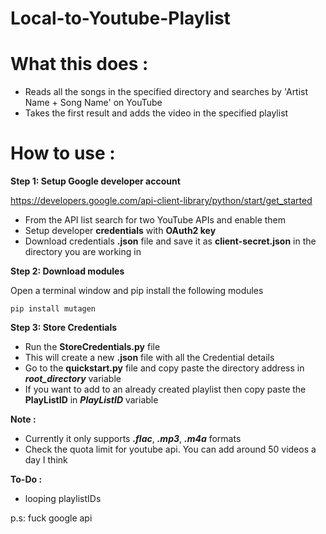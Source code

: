 # Local-to-Youtube-Playlist

# What this does : 
 - Reads all the songs in the specified directory and searches by 'Artist Name + Song Name' on YouTube
 - Takes the first result and adds the video in the specified playlist

# How to use :

**Step 1: Setup Google developer account**

https://developers.google.com/api-client-library/python/start/get_started

- From the API list search for two YouTube APIs and enable them
- Setup developer **credentials** with **OAuth2 key**
- Download credentials **.json** file and save it as **client-secret.json** in the directory you are working in

**Step 2: Download modules**

  Open a terminal window and pip install the following modules

    pip install mutagen

**Step 3: Store Credentials**

  -  Run the **StoreCredentials.py** file
  -  This will create a new **.json** file with all the Credential details
  -  Go to the **quickstart.py** file and copy paste the directory address in ***root_directory*** variable 
  -  If you want to add to an already created playlist then copy paste the **PlayListID** in ***PlayListID*** variable

**Note  :**

 - Currently it only supports ***.flac***, ***.mp3***, ***.m4a*** formats
 - Check the quota limit for youtube api. You can add around 50 videos a day I think
 
 
**To-Do :**

- looping playlistIDs



p.s: fuck google api
